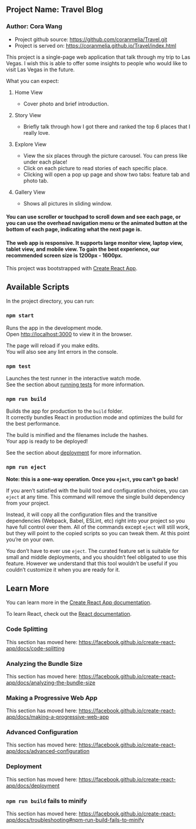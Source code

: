 ## Project Name: Travel Blog
### Author: Cora Wang

- Project github source: https://github.com/coranmelia/Travel.git 
- Project is served on: https://coranmelia.github.io/Travel/index.html

This project is a single-page web application that talk through my trip to Las Vegas. I wish this is able to offer some insights to people who would like to visit Las Vegas in the future. 

What you can expect: 

1. Home View 
	- Cover photo and brief introduction.
2. Story View 
	- Briefly talk through how I got there and ranked the top 6 places that I really love.
3. Explore View 
	- View the six places through the picture carousel. You can press like under each place!
	- Click on each picture to read stories of each specific place.
	- Clicking will open a pop up page and show two tabs: feature tab and photo tab.

4. Gallery View
	- Shows all pictures in sliding window.

#### You can use scroller or touchpad to scroll down and see each page, or you can use the overhead navigation menu or the animated button at the bottom of each page, indicating what the next page is. 

#### The web app is responsive. It supports large monitor view, laptop view, tablet view, and mobile view. To gain the best experience, our recommended screen size is 1200px - 1600px. 



This project was bootstrapped with [Create React App](https://github.com/facebook/create-react-app).

## Available Scripts

In the project directory, you can run:

### `npm start`

Runs the app in the development mode.<br />
Open [http://localhost:3000](http://localhost:3000) to view it in the browser.

The page will reload if you make edits.<br />
You will also see any lint errors in the console.

### `npm test`

Launches the test runner in the interactive watch mode.<br />
See the section about [running tests](https://facebook.github.io/create-react-app/docs/running-tests) for more information.

### `npm run build`

Builds the app for production to the `build` folder.<br />
It correctly bundles React in production mode and optimizes the build for the best performance.

The build is minified and the filenames include the hashes.<br />
Your app is ready to be deployed!

See the section about [deployment](https://facebook.github.io/create-react-app/docs/deployment) for more information.

### `npm run eject`

**Note: this is a one-way operation. Once you `eject`, you can’t go back!**

If you aren’t satisfied with the build tool and configuration choices, you can `eject` at any time. This command will remove the single build dependency from your project.

Instead, it will copy all the configuration files and the transitive dependencies (Webpack, Babel, ESLint, etc) right into your project so you have full control over them. All of the commands except `eject` will still work, but they will point to the copied scripts so you can tweak them. At this point you’re on your own.

You don’t have to ever use `eject`. The curated feature set is suitable for small and middle deployments, and you shouldn’t feel obligated to use this feature. However we understand that this tool wouldn’t be useful if you couldn’t customize it when you are ready for it.

## Learn More

You can learn more in the [Create React App documentation](https://facebook.github.io/create-react-app/docs/getting-started).

To learn React, check out the [React documentation](https://reactjs.org/).

### Code Splitting

This section has moved here: https://facebook.github.io/create-react-app/docs/code-splitting

### Analyzing the Bundle Size

This section has moved here: https://facebook.github.io/create-react-app/docs/analyzing-the-bundle-size

### Making a Progressive Web App

This section has moved here: https://facebook.github.io/create-react-app/docs/making-a-progressive-web-app

### Advanced Configuration

This section has moved here: https://facebook.github.io/create-react-app/docs/advanced-configuration

### Deployment

This section has moved here: https://facebook.github.io/create-react-app/docs/deployment

### `npm run build` fails to minify

This section has moved here: https://facebook.github.io/create-react-app/docs/troubleshooting#npm-run-build-fails-to-minify
